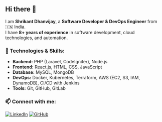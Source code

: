 ## Hi there 👋

I am **Shrikant Dhanvijay**, a **Software Developer & DevOps Engineer** from 🇮🇳 India.  
I have **8+ years of experience** in software development, cloud technologies, and automation.

### 🚀 Technologies & Skills:
- **Backend:** PHP (Laravel, CodeIgniter), Node.js
- **Frontend:** React.js, HTML, CSS, JavaScript
- **Database:** MySQL, MongoDB
- **DevOps:** Docker, Kubernetes, Terraform, AWS (EC2, S3, IAM, DynamoDB), CI/CD with Jenkins
- **Tools:** Git, GitHub, GitLab


### 📫 Connect with me:
[![LinkedIn](https://img.shields.io/badge/LinkedIn-0077B5?style=for-the-badge&logo=linkedin&logoColor=white)](https://www.linkedin.com/in/shrikant-dhanvijay-52ba91126)
[![GitHub](https://img.shields.io/badge/GitHub-100000?style=for-the-badge&logo=github&logoColor=white)](https://github.com/shrikantdhanvijay)
